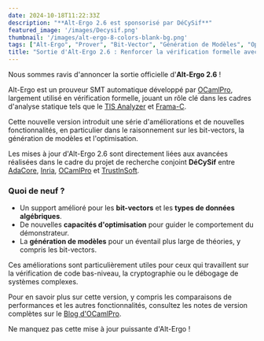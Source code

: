 ```yaml
---
date: 2024-10-18T11:22:33Z
description: "**Alt-Ergo 2.6 est sponsorisé par DéCySif**"
featured_image: '/images/Decysif.png'
thumbnail: '/images/alt-ergo-8-colors-blank-bg.png'
tags: ["Alt-Ergo", "Prover", "Bit-Vector", "Génération de Modèles", "Optimisation", "Release"]
title: "Sortie d'Alt-Ergo 2.6 : Renforcer la vérification formelle avec de nouvelles fonctionnalités"
---
```


Nous sommes ravis d'annoncer la sortie officielle d'**Alt-Ergo 2.6** !

Alt-Ergo est un prouveur SMT automatique développé par
[OCamlPro](https://ocamlpro.com/), largement utilisé en vérification formelle,
jouant un rôle clé dans les cadres d'analyse statique tels que le [TIS
Analyzer](https://www.trust-in-soft.com/trustinsoft-analyzer) et
[Frama-C](https://frama-c.com/).

Cette nouvelle version introduit une série d'améliorations et de nouvelles
fonctionnalités, en particulier dans le raisonnement sur les bit-vectors, la
génération de modèles et l'optimisation.

Les mises à jour d'Alt-Ergo 2.6 sont directement liées aux avancées réalisées
dans le cadre du projet de recherche conjoint **DéCySif** entre
[AdaCore](https://www.adacore.com/),
[Inria](https://www.inria.fr/en/toccata), [OCamlPro](https://ocamlpro.com/) et
[TrustInSoft](https://www.trust-in-soft.com/).

### Quoi de neuf ?

- Un support amélioré pour les **bit-vectors** et les **types de données
  algébriques**.
- De nouvelles **capacités d'optimisation** pour guider le comportement du
  démonstrateur.
- La **génération de modèles** pour un éventail plus large de théories, y
  compris les bit-vectors.

Ces améliorations sont particulièrement utiles pour ceux qui travaillent sur la
vérification de code bas-niveau, la cryptographie ou le débogage de systèmes
complexes.

Pour en savoir plus sur cette version, y compris les comparaisons de
performances et les autres fonctionnalités, consultez les notes de version
complètes sur le [Blog
d'OCamlPro](https://ocamlpro.com/blog/2024_09_01_alt_ergo_2_6_0_released/).

Ne manquez pas cette mise à jour puissante d'Alt-Ergo !

